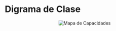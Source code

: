 <h1>Digrama de Clase</h1>


<p align="center">
  <img src="Contenido/Diagrama de clases/Diagrama de clases_Campus Checklist.png" alt="Mapa de Capacidades">
</p>
